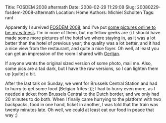 Title: FOSDEM 2008 aftermath
Date: 2008-02-29 11:29:08
Slug: 20080229-fosdem-2008-aftermath
Location: Home
Authors: Michiel Scholten
Tags: rant

<p>Apparently I survived <a href="http://fosdem.org/2008/">FOSDEM 2008</a>, and I've put <a href="http://aquariusoft.org/gallery/v/photographs/trips/fosdem_2008/">some pictures online to be my witness</a>. I'm in none of them, but my fellow geeks are :) I should have made some more pictures of the hotel we where staying in, as it was a lot better than the hotel of previous year; the quality was a lot better, and it had a nice view from the restaurant, and quite a nice foyer. Oh well, at least you can get an impression of the room I shared with <a href="http://aquariusoft.org/gallery/v/photographs/trips/fosdem_2008/IMG_2576.jpg.html">Gertjan</a>.</p>

<p>If anyone wants the original sized version of some photo, mail me. Also, some pics are a tad dark, but I have the raw versions, so I can lighten them up [quite] a bit.</p>

<p>After the last talk on Sunday, we went for Brussels Central Station and had to hurry to get some food [Belgian frites :)]; I had to hurry even more, as I needed a ticket from Brussels Central to the Dutch border, and we only had 20 minutes to do both. When I finally came hurrying to the platform with two backpacks, food in one hand, ticket in another, I was told that the train was twenty minutes late. Oh well, we could at least eat our food in peace that way ;)</p>